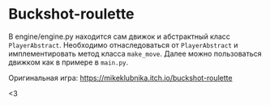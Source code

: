 ﻿# Buckshot-roulette

В engine/engine.py находится сам движок и абстрактный класс ```PlayerAbstract```.
Необходимо отнаследоваться от ```PlayerAbstract``` и имплементировать метод класса ```make_move```.
Далее можно пользоваться движком как в примере в ```main.py```.

Оригинальная игра: https://mikeklubnika.itch.io/buckshot-roulette

<3
